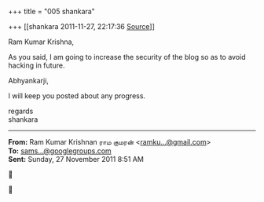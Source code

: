 +++
title = "005 shankara"

+++
[[shankara	2011-11-27, 22:17:36 [Source](https://groups.google.com/g/samskrita/c/_6uvxl_Kd7Y)]]



Ram Kumar Krishna,

  

As you said, I am going to increase the security of the blog so as to avoid hacking in future.  

  

Abhyankarji,

  

I will keep you posted about any progress.



regards  
shankara  

------------------------------------------------------------------------

**From:** Ram Kumar Krishnan ராம குமரன் \<[ramku...@gmail.com]()\>  
**To:** [sams...@googlegroups.com]()  
**Sent:** Sunday, 27 November 2011 8:51 AM





